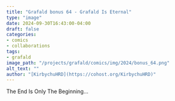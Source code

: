 ```yaml
---
title: "Grafald bonus 64 - Grafald Is Eternal"
type: "image"
date: 2024-09-30T16:43:00-04:00
draft: false
categories:
- comics
- collaborations
tags:
- grafald
image_path: "/projects/grafald/comics/img/2024/bonus_64.png"
alt_text: ""
author: "[KirbychuHRD](https://cohost.org/KirbychuHRD)"
---
```

The End Is Only The Beginning...